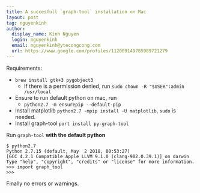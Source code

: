 ```yaml
---
title: A succesfull `graph-tool` installation on Mac
layout: post
tag: nguyenkinh
author:
  display_name: Kinh Nguyen
  login: nguyenkinh
  email: nguyenkinh@ytecongcong.com
  url: https://www.google.com/profiles/112009149785989721279
---
```


Requirements:

- `brew install gtk+3 pygobject3`
    + If there is a permission denied, run `sudo chown -R "$USER":admin /usr/local`
- Ensure to run default python on mac, run
    + `python2.7 -m ensurepip --default-pip`
- Install matplotlib `python2.7 -mpip install -U matplotlib`, `sudo` is needed.
- Install graph-tool `port install py-graph-tool`

Run `graph-tool` **with the default python**

```
$ python2.7
Python 2.7.15 (default, May  2 2018, 00:53:27)
[GCC 4.2.1 Compatible Apple LLVM 9.1.0 (clang-902.0.39.1)] on darwin
Type "help", "copyright", "credits" or "license" for more information.
>>> import graph_tool
>>>
```

Finally no errors or warnings.


